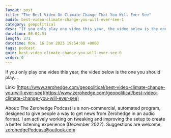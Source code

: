 ```yaml
---
layout: post
title: "The Best Video On Climate Change That You Will Ever See"
audio: best-video-climate-change-you-will-ever-see-1
category: geopolitical
desc: "If you only play one video this year, the video below is the one you should play..."
duration: 00:04:31
length: 271
datetime: Mon, 16 Jan 2023 19:54:00 +0000
tags: podcast
guid: best-video-climate-change-you-will-ever-see-0
order: 0
---
```

If you only play one video this year, the video below is the one you should play...

Link: [https://www.zerohedge.com/geopolitical/best-video-climate-change-you-will-ever-see](https://www.zerohedge.com/geopolitical/best-video-climate-change-you-will-ever-see)

About: The Zerohedge Podcast is a non-commercial, automated program, designed to give people a way to get news from Zerohedge in an audio format.  I am actively working on tweaking and improving the setup to create a better listening experience (December 2022).  Suggestions are welcome: [zerohedgePodcast@outlook.com](mailto:zerohedgePodcast@outlook.com)